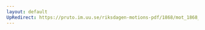 ```yaml
---
layout: default
UpRedirect: https://pruto.im.uu.se/riksdagen-motions-pdf/1868/mot_1868__ak__fört/mot_1868__ak__fört-002.pdf
---
```

